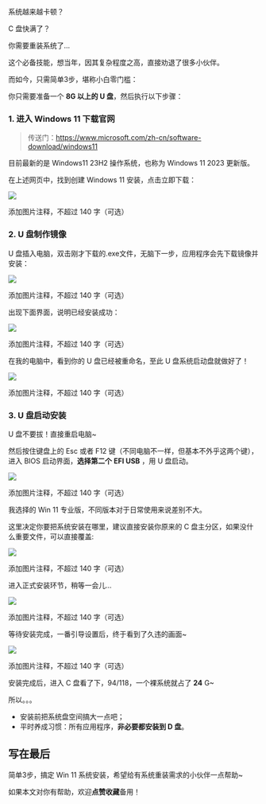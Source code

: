 ﻿系统越来越卡顿？

C 盘快满了？

你需要重装系统了...

这个必备技能，想当年，因其复杂程度之高，直接劝退了很多小伙伴。

而如今，只需简单3步，堪称小白零门槛：

你只需要准备一个 **8G 以上的 U 盘**，然后执行以下步骤：

### 1. 进入 Windows 11 下载官网

>  传送门：https://www.microsoft.com/zh-cn/software-download/windows11

目前最新的是 Windows11 23H2 操作系统，也称为 Windows 11 2023 更新版。

在上述网页中，找到创建 Windows 11 安装，点击立即下载：

![](https://axcvs2xtkbpq.objectstorage.ap-singapore-1.oci.customer-oci.com/n/axcvs2xtkbpq/b/bucket-20240802-0845/o/v2-edb7342ed171a8b4fc888b455f7ba3fc_1440w.png)





添加图片注释，不超过 140 字（可选）

### 2. U 盘制作镜像

U 盘插入电脑，双击刚才下载的.exe文件，无脑下一步，应用程序会先下载镜像并安装：

![](https://axcvs2xtkbpq.objectstorage.ap-singapore-1.oci.customer-oci.com/n/axcvs2xtkbpq/b/bucket-20240802-0845/o/v2-e8eaed3bb4d91c9c25385d9a2279c49c_1440w.png)





添加图片注释，不超过 140 字（可选）

出现下面界面，说明已经安装成功：

![](https://axcvs2xtkbpq.objectstorage.ap-singapore-1.oci.customer-oci.com/n/axcvs2xtkbpq/b/bucket-20240802-0845/o/v2-dfa3f7611f3dc1da8c830d869b7631e9_1440w.png)





添加图片注释，不超过 140 字（可选）

在我的电脑中，看到你的 U 盘已经被重命名，至此 U 盘系统启动盘就做好了！

![](https://axcvs2xtkbpq.objectstorage.ap-singapore-1.oci.customer-oci.com/n/axcvs2xtkbpq/b/bucket-20240802-0845/o/v2-5162c85c2d7d6d37d57b444143338122_1440w.png)





添加图片注释，不超过 140 字（可选）

### 3. U 盘启动安装

U 盘不要拔！直接重启电脑~

然后按住键盘上的 Esc 或者 F12 键（不同电脑不一样，但基本不外乎这两个键），进入 BIOS 启动界面，**选择第二个** **EFI USB** ，用 U 盘启动。

![](https://axcvs2xtkbpq.objectstorage.ap-singapore-1.oci.customer-oci.com/n/axcvs2xtkbpq/b/bucket-20240802-0845/o/v2-e991160bad2fd3393320c3b91521de06_1440w.jpg)





添加图片注释，不超过 140 字（可选）

我选择的 Win 11 专业版，不同版本对于日常使用来说差别不大。

这里决定你要把系统安装在哪里，建议直接安装你原来的 C 盘主分区，如果没什么重要文件，可以直接覆盖:

![](https://axcvs2xtkbpq.objectstorage.ap-singapore-1.oci.customer-oci.com/n/axcvs2xtkbpq/b/bucket-20240802-0845/o/v2-565e8e0b0deb289607fc2d0d7b7b5b14_1440w.jpg)





添加图片注释，不超过 140 字（可选）

进入正式安装环节，稍等一会儿...

![](https://axcvs2xtkbpq.objectstorage.ap-singapore-1.oci.customer-oci.com/n/axcvs2xtkbpq/b/bucket-20240802-0845/o/v2-8008c99ba7d22fefd69bd70a73193cde_1440w.png)





添加图片注释，不超过 140 字（可选）

等待安装完成，一番引导设置后，终于看到了久违的画面~

![](https://axcvs2xtkbpq.objectstorage.ap-singapore-1.oci.customer-oci.com/n/axcvs2xtkbpq/b/bucket-20240802-0845/o/v2-d57aed66bffe70a36ad7511f48c4fe8e_1440w.png)





添加图片注释，不超过 140 字（可选）

安装完成后，进入 C 盘看了下，94/118，一个裸系统就占了 **24** G~

所以。。。

- 安装前把系统盘空间搞大一点吧；
- 平时养成习惯：所有应用程序，**非必要都安装到 D 盘**。

## 写在最后

简单3步，搞定 Win 11 系统安装，希望给有系统重装需求的小伙伴一点帮助~

如果本文对你有帮助，欢迎**点赞收藏**备用！
